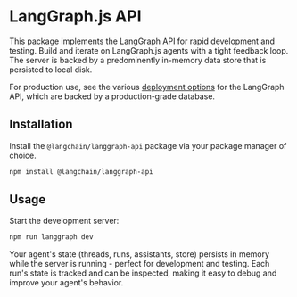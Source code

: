 # LangGraph.js API

This package implements the LangGraph API for rapid development and testing. Build and iterate on LangGraph.js agents with a tight feedback loop. The server is backed by a predominently in-memory data store that is persisted to local disk.

For production use, see the various [deployment options](https://langchain-ai.github.io/langgraph/concepts/deployment_options/) for the LangGraph API, which are backed by a production-grade database.

## Installation

Install the `@langchain/langgraph-api` package via your package manager of choice.

```bash
npm install @langchain/langgraph-api
```

## Usage

Start the development server:

```bash
npm run langgraph dev
```

Your agent's state (threads, runs, assistants, store) persists in memory while the server is running - perfect for development and testing. Each run's state is tracked and can be inspected, making it easy to debug and improve your agent's behavior.

